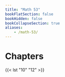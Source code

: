 ```yaml
---
title: "Math 53"
bookFlatSection: false
bookHidden: false
bookCollapseSection: true
aliases:
    - /math-53/
---
```


# Chapters

{{< lst "10" "12" >}}